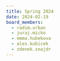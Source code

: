 ```yaml
---
title: Spring 2024
date: 2024-02-19
board_members:
  - radim.urban
  - juraj.micko
  - emma.hubekova
  - ales.kubicek
  - zdenek.snajdr
---
```

